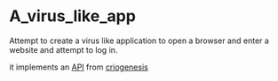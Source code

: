# A_virus_like_app
Attempt to create a virus like application to open a browser and enter a website and attempt to log in.

it implements an [API](https://github.com/criogenesis/Tensorflow-MachineLearning-Research/blob/master/object_tester.py) from [criogenesis](https://github.com/criogenesis) 
